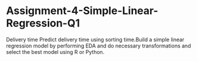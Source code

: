 # Assignment-4-Simple-Linear-Regression-Q1
Delivery time Predict delivery time using sorting time.Build a simple linear regression model by performing EDA and do necessary  transformations and select the best model using R or Python.
